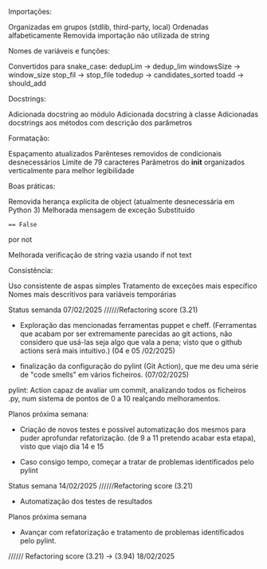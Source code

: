 Importações:

Organizadas em grupos (stdlib, third-party, local)
Ordenadas alfabeticamente
Removida importação não utilizada de string


Nomes de variáveis e funções:

Convertidos para snake_case: dedupLim → dedup_lim
windowsSize → window_size
stop_fil → stop_file
todedup → candidates_sorted
toadd → should_add


Docstrings:

Adicionada docstring ao módulo
Adicionada docstring à classe
Adicionadas docstrings aos métodos com descrição dos parâmetros


Formatação:

Espaçamento atualizados
Parênteses removidos de condicionais desnecessários
Limite de 79 caracteres
Parâmetros do __init__ organizados verticalmente para melhor legibilidade


Boas práticas:

Removida herança explícita de object (atualmente desnecessária em Python 3)
Melhorada mensagem de exceção
Substituído

    == False
por
    not

Melhorada verificação de string vazia usando if not text


Consistência:

Uso consistente de aspas simples
Tratamento de exceções mais específico
Nomes mais descritivos para variáveis temporárias




Status semanda 07/02/2025   //////Refactoring score (3.21)

- Exploração das mencionadas ferramentas puppet e cheff.
(Ferramentas que acabam por ser extremamente parecidas ao git actions, não considero que usá-las seja algo que vala a pena; visto que o github actions será mais intuitivo.) (04 e 05 /02/2025)

- finalização da configuração do pylint (Git Action), que me deu uma série de "code smells" em vários ficheiros. (07/02/2025)

pylint: Action capaz de avaliar um commit, analizando todos os ficheiros .py, num sistema de pontos de 0 a 10 realçando melhoramentos.

Planos próxima semana:

- Criação de novos testes e possivel automatização dos mesmos para puder aprofundar refatorização.
  (de 9 a 11 pretendo acabar esta etapa), visto que viajo dia 14 e 15

- Caso consigo tempo, começar a tratar de problemas identificados pelo pylint

Status semana 14/02/2025   //////Refactoring score (3.21)

- Automatização dos testes de resultados

Planos próxima semana

- Avançar com refatorização e tratamento de problemas identificados pelo pylint.



////// Refactoring score (3.21) -> (3.94) 18/02/2025